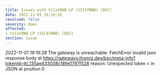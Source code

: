 ```yaml
---
title: Issues with ViCatBNB LP (VICATBNB) [BSC]
date: 2022-11-01 19:19:28
resolved: false
severity: down
affected:
- ViCatBNB LP (VICATBNB) [BSC]
section: issue
---
```


*2022-11-01 19:19:28* The gateway is unreachable: FetchError invalid json response body at https://gateways.thomiz.dev/bsc/meta-info?tokenId=tti_135ae433038c18fe0797f528 reason: Unexpected token < in JSON at position 0